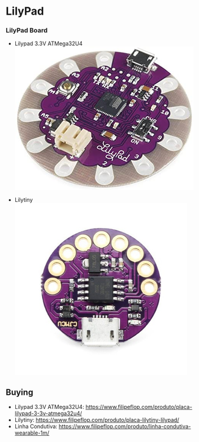 # LilyPad 

### LilyPad Board

- Lilypad 3.3V ATMega32U4
![Dashboard](docs/images/lilypad.jpeg)

- Lilytiny
![Dashboard](docs/images/lilytiny.jpg)

## Buying

- Lilypad 3.3V ATMega32U4: https://www.filipeflop.com/produto/placa-lilypad-3-3v-atmega32u4/
- Lilytiny: https://www.filipeflop.com/produto/placa-lilytiny-lilypad/
- Linha Condutiva: https://www.filipeflop.com/produto/linha-condutiva-wearable-1m/
